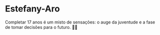 # Estefany-Aro
Completar 17 anos é um misto de sensações: o auge da juventude e a fase de tomar decisões para o futuro. 🎉✨
